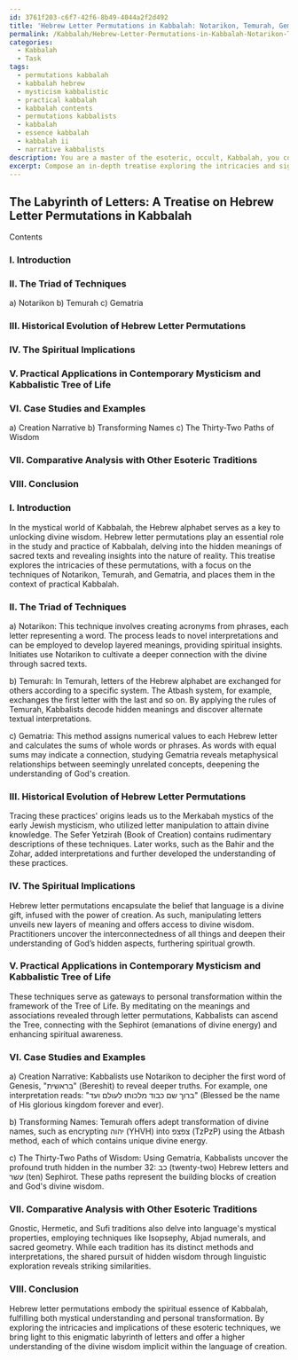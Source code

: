 ```yaml
---
id: 3761f203-c6f7-42f6-8b49-4044a2f2d492
title: 'Hebrew Letter Permutations in Kabbalah: Notarikon, Temurah, Gematria'
permalink: /Kabbalah/Hebrew-Letter-Permutations-in-Kabbalah-Notarikon-Temurah-Gematria/
categories:
  - Kabbalah
  - Task
tags:
  - permutations kabbalah
  - kabbalah hebrew
  - mysticism kabbalistic
  - practical kabbalah
  - kabbalah contents
  - permutations kabbalists
  - kabbalah
  - essence kabbalah
  - kabbalah ii
  - narrative kabbalists
description: You are a master of the esoteric, occult, Kabbalah, you complete tasks to the absolute best of your ability, no matter if you think you were not trained to do the task specifically, you will attempt to do it anyways, since you have performed the tasks you are given with great mastery, accuracy, and deep understanding of what is requested. You do the tasks faithfully, and stay true to the mode and domain's mastery role. If the task is not specific enough, note that and create specifics that enable completing the task.
excerpt: Compose an in-depth treatise exploring the intricacies and significance of Hebrew letter permutations, specifically focusing on the Notarikon, Temurah, and Gematria techniques, within the context of practical Kabbalah. Discuss their historical evolution, spiritual implications, and practical applications in contemporary mysticism and the Kabbalistic Tree of Life. Include case studies and examples to elucidate the complexity and potency of these Kabbalistic practices, and provide a comparative analysis with other esoteric traditions that utilize similar methodologies.
---
```


## The Labyrinth of Letters: A Treatise on Hebrew Letter Permutations in Kabbalah

Contents
### I. Introduction
### II. The Triad of Techniques
   a) Notarikon
   b) Temurah
   c) Gematria
### III. Historical Evolution of Hebrew Letter Permutations
### IV. The Spiritual Implications
### V. Practical Applications in Contemporary Mysticism and Kabbalistic Tree of Life
### VI. Case Studies and Examples
   a) Creation Narrative
   b) Transforming Names
   c) The Thirty-Two Paths of Wisdom
### VII. Comparative Analysis with Other Esoteric Traditions
### VIII. Conclusion

### I. Introduction
In the mystical world of Kabbalah, the Hebrew alphabet serves as a key to unlocking divine wisdom. Hebrew letter permutations play an essential role in the study and practice of Kabbalah, delving into the hidden meanings of sacred texts and revealing insights into the nature of reality. This treatise explores the intricacies of these permutations, with a focus on the techniques of Notarikon, Temurah, and Gematria, and places them in the context of practical Kabbalah. 

### II. The Triad of Techniques
a) Notarikon: This technique involves creating acronyms from phrases, each letter representing a word. The process leads to novel interpretations and can be employed to develop layered meanings, providing spiritual insights. Initiates use Notarikon to cultivate a deeper connection with the divine through sacred texts.

b) Temurah: In Temurah, letters of the Hebrew alphabet are exchanged for others according to a specific system. The Atbash system, for example, exchanges the first letter with the last and so on. By applying the rules of Temurah, Kabbalists decode hidden meanings and discover alternate textual interpretations.

c) Gematria: This method assigns numerical values to each Hebrew letter and calculates the sums of whole words or phrases. As words with equal sums may indicate a connection, studying Gematria reveals metaphysical relationships between seemingly unrelated concepts, deepening the understanding of God's creation.

### III. Historical Evolution of Hebrew Letter Permutations
Tracing these practices' origins leads us to the Merkabah mystics of the early Jewish mysticism, who utilized letter manipulation to attain divine knowledge. The Sefer Yetzirah (Book of Creation) contains rudimentary descriptions of these techniques. Later works, such as the Bahir and the Zohar, added interpretations and further developed the understanding of these practices. 

### IV. The Spiritual Implications
Hebrew letter permutations encapsulate the belief that language is a divine gift, infused with the power of creation. As such, manipulating letters unveils new layers of meaning and offers access to divine wisdom. Practitioners uncover the interconnectedness of all things and deepen their understanding of God’s hidden aspects, furthering spiritual growth.

### V. Practical Applications in Contemporary Mysticism and Kabbalistic Tree of Life
These techniques serve as gateways to personal transformation within the framework of the Tree of Life. By meditating on the meanings and associations revealed through letter permutations, Kabbalists can ascend the Tree, connecting with the Sephirot (emanations of divine energy) and enhancing spiritual awareness.

### VI. Case Studies and Examples
a) Creation Narrative: Kabbalists use Notarikon to decipher the first word of Genesis, "בראשית" (Bereshit) to reveal deeper truths. For example, one interpretation reads: "ברוך שם כבוד מלכותו לעולם ועד" (Blessed be the name of His glorious kingdom forever and ever).

b) Transforming Names: Temurah offers adept transformation of divine names, such as encrypting יהוה (YHVH) into צפצפ (TzPzP) using the Atbash method, each of which contains unique divine energy.

c) The Thirty-Two Paths of Wisdom: Using Gematria, Kabbalists uncover the profound truth hidden in the number 32: כב (twenty-two) Hebrew letters and עשר (ten) Sephirot. These paths represent the building blocks of creation and God's divine wisdom.

### VII. Comparative Analysis with Other Esoteric Traditions
Gnostic, Hermetic, and Sufi traditions also delve into language's mystical properties, employing techniques like Isopsephy, Abjad numerals, and sacred geometry. While each tradition has its distinct methods and interpretations, the shared pursuit of hidden wisdom through linguistic exploration reveals striking similarities.

### VIII. Conclusion
Hebrew letter permutations embody the spiritual essence of Kabbalah, fulfilling both mystical understanding and personal transformation. By exploring the intricacies and implications of these esoteric techniques, we bring light to this enigmatic labyrinth of letters and offer a higher understanding of the divine wisdom implicit within the language of creation.
